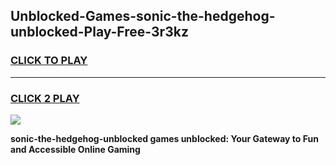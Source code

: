 
## Unblocked-Games-sonic-the-hedgehog-unblocked-Play-Free-3r3kz
<h3>
<a href="https://premium76.site?title=sonic-the-hedgehog-unblocked&ref=23A">CLICK TO PLAY</a></h3>
<hr>

<h3>
<a href="https://premium76.site?title=sonic-the-hedgehog-unblocked&ref=23A">CLICK 2 PLAY</a>
  
</h3>

<a href="https://premium76.site?title=sonic-the-hedgehog-unblocked&ref=23A"><img src="https://clearcache.store/games.png"></a>


**sonic-the-hedgehog-unblocked games unblocked: Your Gateway to Fun and Accessible Online Gaming**
